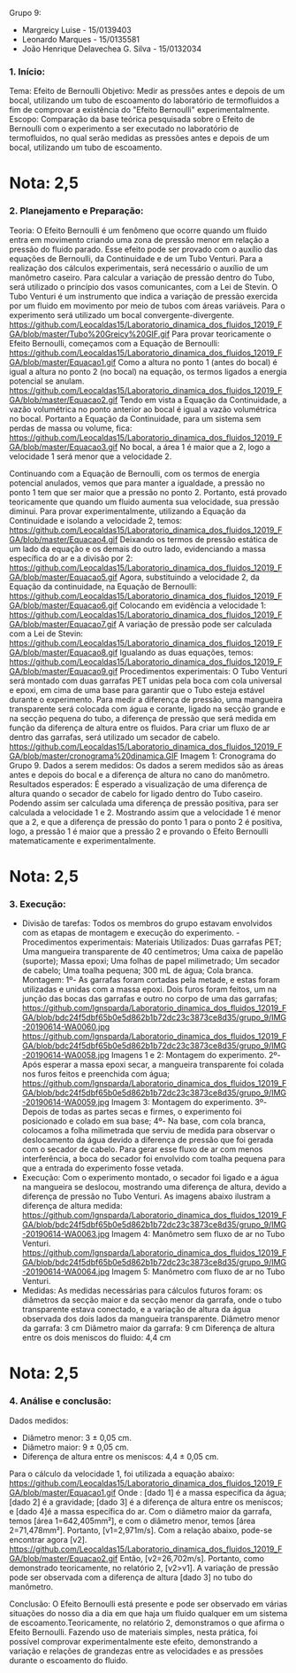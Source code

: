 Grupo 9:
- Margreicy Luise - 15/0139403
- Leonardo Marques - 15/0135581
- João Henrique Delavechea G. Silva - 15/0132034

### 1.	Início:
Tema: Efeito de Bernoulli
Objetivo:
Medir as pressões antes e depois de um bocal, utilizando um tubo de escoamento do laboratório de termofluidos a fim de comprovar a existência do "Efeito Bernoulli" experimentalmente.
Escopo:
Comparação da base teórica pesquisada sobre o Efeito de Bernoulli com o experimento a ser executado no laboratório de termofluidos, no qual serão medidas as pressões antes e depois de um bocal, utilizando um tubo de escoamento.

# Nota: 2,5

### 2.	Planejamento e Preparação:
Teoria:
O Efeito Bernoulli é um fenômeno que ocorre quando um fluido entra em movimento criando uma zona de pressão menor em relação a pressão do fluido parado. Esse efeito pode ser provado com o auxílio das equações de Bernoulli, da Continuidade e de um Tubo Venturi. Para a realização dos cálculos experimentais, será necessário o auxílio de um manômetro caseiro. Para calcular a variação de pressão dentro do Tubo, será utilizado o princípio dos vasos comunicantes, com a Lei de Stevin. O Tubo Venturi é um instrumento que indica a variação de pressão exercida por um fluido em movimento por meio de  tubos com áreas variáveis. Para o experimento será utilizado um bocal convergente-divergente.
https://github.com/Leocaldas15/Laboratorio_dinamica_dos_fluidos_12019_FGA/blob/master/Tubo%20Greicy%20GIF.gif
Para provar teoricamente o Efeito Bernoulli, começamos com a Equação de Bernoulli:
https://github.com/Leocaldas15/Laboratorio_dinamica_dos_fluidos_12019_FGA/blob/master/Equacao1.gif
Como a altura no ponto 1 (antes do bocal) é igual a altura no ponto 2 (no bocal) na equação, os termos ligados a energia potencial se anulam.
https://github.com/Leocaldas15/Laboratorio_dinamica_dos_fluidos_12019_FGA/blob/master/Equacao2.gif
 Tendo em vista a Equação da Continuidade, a vazão volumétrica no ponto anterior ao bocal é igual a vazão volumétrica no bocal. Portanto a Equação da Continuidade, para um sistema sem perdas de massa ou volume, fica:
 https://github.com/Leocaldas15/Laboratorio_dinamica_dos_fluidos_12019_FGA/blob/master/Equacao3.gif
 No bocal, a área 1 é maior que a 2, logo a velocidade 1 será menor que a velocidade 2.
  
  Continuando com a Equação de Bernoulli, com os termos de energia potencial anulados, vemos que para manter a igualdade, a pressão no ponto 1 tem que ser maior que a pressão no ponto 2. Portanto, está provado teoricamente que quando um fluido aumenta sua velocidade, sua pressão diminui.
  Para provar experimentalmente, utilizando a Equação da Continuidade e isolando a velocidade 2, temos:
https://github.com/Leocaldas15/Laboratorio_dinamica_dos_fluidos_12019_FGA/blob/master/Equacao4.gif
 Deixando os termos de pressão estática de um lado da equação e os demais do outro lado, evidenciando a massa específica do ar e a divisão por 2:
 https://github.com/Leocaldas15/Laboratorio_dinamica_dos_fluidos_12019_FGA/blob/master/Equacao5.gif
 Agora, substituindo a velocidade 2, da Equação da continuidade, na Equação de Bernoulli:
https://github.com/Leocaldas15/Laboratorio_dinamica_dos_fluidos_12019_FGA/blob/master/Equacao6.gif
 Colocando em evidência a velocidade 1:
 https://github.com/Leocaldas15/Laboratorio_dinamica_dos_fluidos_12019_FGA/blob/master/Equacao7.gif
 A variação de pressão pode ser calculada com a Lei de Stevin:
 https://github.com/Leocaldas15/Laboratorio_dinamica_dos_fluidos_12019_FGA/blob/master/Equacao8.gif
  Igualando as duas equações, temos:
https://github.com/Leocaldas15/Laboratorio_dinamica_dos_fluidos_12019_FGA/blob/master/Equacao9.gif
 Procedimentos experimentais:
O Tubo Venturi será montado com duas garrafas PET unidas pela boca com cola universal e epoxi, em cima de uma base para garantir que o Tubo esteja estável durante o experimento. Para medir a diferença de pressão, uma mangueira transparente será colocada com água e corante, ligado na secção grande e na secção pequena do tubo, a diferença de pressão que será medida em função da diferença de altura entre os fluidos. Para criar um fluxo de ar dentro das garrafas, será utilizado um secador de cabelo.
https://github.com/Leocaldas15/Laboratorio_dinamica_dos_fluidos_12019_FGA/blob/master/cronograma%20dinamica.GIF
 Imagem 1: Cronograma do Grupo 9.
Dados a serem medidos:
Os dados a serem medidos são as áreas antes e depois do bocal e a diferença de altura no cano do manômetro.
Resultados esperados:
 É esperado a visualização de uma diferença de altura quando o secador de cabelo for ligado dentro do Tubo caseiro. Podendo assim ser calculada uma diferença de pressão positiva, para ser calculada a velocidade 1 e 2. Mostrando assim que a velocidade 1 é menor que a 2, e que a diferença de pressão do ponto 1 para o ponto 2 é positiva, logo, a pressão 1 é maior que a pressão 2 e provando o Efeito Bernoulli matematicamente e experimentalmente.
 
 # Nota: 2,5

### 3.	Execução:
- Divisão de tarefas:
Todos os membros do grupo estavam envolvidos com as etapas de montagem e execução do experimento.
-Procedimentos experimentais:
   Materiais Utilizados:
    Duas garrafas PET;
		  Uma mangueira transparente de 40 centímetros;
		  Uma caixa de papelão (suporte);
  		Massa epoxi;
  	 Uma folhas de papel milimetrado;
  	 Um secador de cabelo;
 		 Uma toalha pequena;
 		 300 mL de água;
  		Cola branca.
Montagem:
1º- As garrafas foram cortadas pela metade, e estas foram utilizadas e unidas com a massa epoxi. Dois furos foram feitos, um na junção das bocas das garrafas e outro no corpo de uma das garrafas;
https://github.com/lgnsparda/Laboratorio_dinamica_dos_fluidos_12019_FGA/blob/bdc24f5dbf65b0e5d862b1b72dc23c3873ce8d35/grupo_9/IMG-20190614-WA0060.jpg
https://github.com/lgnsparda/Laboratorio_dinamica_dos_fluidos_12019_FGA/blob/bdc24f5dbf65b0e5d862b1b72dc23c3873ce8d35/grupo_9/IMG-20190614-WA0058.jpg
Imagens 1 e 2: Montagem do experimento.
2º- Após esperar a massa epoxi secar, a mangueira transparente foi colada nos furos feitos e preenchida com água;
https://github.com/lgnsparda/Laboratorio_dinamica_dos_fluidos_12019_FGA/blob/bdc24f5dbf65b0e5d862b1b72dc23c3873ce8d35/grupo_9/IMG-20190614-WA0059.jpg
Imagem 3: Montagem do experimento.
3º- Depois de todas as partes secas e firmes, o experimento foi posicionado e colado em sua base;
4º- Na base, com cola branca, colocamos a folha milimetrada que serviu de medida para observar o deslocamento da água devido a diferença de pressão que foi gerada com o secador de cabelo. Para gerar esse fluxo de ar com menos interferência, a boca do secador foi envolvido com toalha pequena para que a entrada do experimento fosse vetada.
- Execução:
Com o experimento montado, o secador foi ligado e a água na mangueira se deslocou, mostrando uma diferença de altura, devido a diferença de pressão no Tubo Venturi.
As imagens abaixo ilustram a diferença de altura medida:
https://github.com/lgnsparda/Laboratorio_dinamica_dos_fluidos_12019_FGA/blob/bdc24f5dbf65b0e5d862b1b72dc23c3873ce8d35/grupo_9/IMG-20190614-WA0063.jpg
Imagem 4: Manômetro sem fluxo de ar no Tubo Venturi.
https://github.com/lgnsparda/Laboratorio_dinamica_dos_fluidos_12019_FGA/blob/bdc24f5dbf65b0e5d862b1b72dc23c3873ce8d35/grupo_9/IMG-20190614-WA0064.jpg
Imagem 5: Manômetro com fluxo de ar no Tubo Venturi.
- Medidas:
As medidas necessárias para cálculos futuros foram: os diâmetros da secção maior e da secção menor da garrafa, onde o tubo transparente estava conectado, e a variação de altura da água observada dos dois lados da mangueira transparente.
Diâmetro menor da garrafa: 3 cm
Diâmetro maior da garrafa: 9 cm
Diferença de altura entre os dois meniscos do fluido: 4,4 cm

# Nota: 2,5

### 4.	Análise e conclusão:

Dados medidos:
  - Diâmetro menor: 3 ± 0,05 cm.
  - Diâmetro maior: 9 ± 0,05 cm.
  - Diferença de altura entre os meniscos: 4,4 ± 0,05 cm.
  
  Para o cálculo da velocidade 1, foi utilizada a equação abaixo:
  https://github.com/Leocaldas15/Laboratorio_dinamica_dos_fluidos_12019_FGA/blob/master/Equacao1.gif
  Onde :
   [dado 1] é a massa específica da água;
   [dado 2] é a gravidade;
   [dado 3] é a diferença de altura entre os meniscos;
   e [dado 4]é a massa específica do ar.
  Com o diâmetro maior da garrafa, temos [área 1=642,405mm²], e com o diâmetro menor, temos [área 2=71,478mm²]. 
  Portanto, [v1=2,971m/s].
  Com a relação abaixo, pode-se encontrar agora [v2].
  https://github.com/Leocaldas15/Laboratorio_dinamica_dos_fluidos_12019_FGA/blob/master/Equacao2.gif
  Então, [v2=26,702m/s].
  Portanto, como demonstrado teoricamente, no relatório 2, [v2>v1]. 
  A variação de pressão pode ser observada com a diferença de altura [dado 3] no tubo do manômetro.
  
   Conclusão:
O Efeito Bernoulli está presente e pode ser observado em várias situações do nosso dia a dia em que haja um fluido qualquer em um sistema de escoamento.Teoricamente, no relatório 2, demonstramos o que afirma o Efeito Bernoulli. Fazendo uso de materiais simples, nesta prática, foi possível comprovar experimentalmente este efeito, demonstrando a variação e relações de grandezas entre as velocidades e as pressões durante o escoamento do fluido. 



